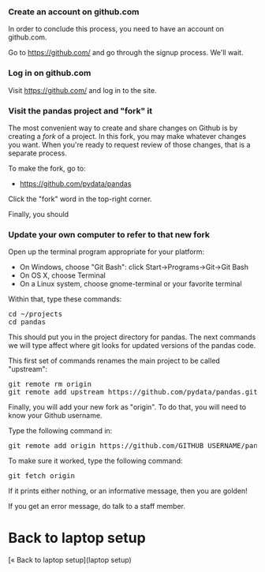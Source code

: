 ### Create an account on github.com

In order to conclude this process, you need to have an account on github.com.

Go to https://github.com/ and go through the signup process. We'll wait.

### Log in on github.com

Visit https://github.com/ and log in to the site.

### Visit the pandas project and "fork" it

The most convenient way to create and share changes on Github is by creating a *fork* of a project. In this fork, you may make whatever changes you want. When you're ready to request review of those changes, that is a separate process.

To make the fork, go to:

* https://github.com/pydata/pandas

Click the "fork" word in the top-right corner.

Finally, you should 

### Update your own computer to refer to that new fork

Open up the terminal program appropriate for your platform:

* On Windows, choose "Git Bash": click Start->Programs->Git->Git Bash
* On OS X, choose Terminal
* On a Linux system, choose gnome-terminal or your favorite terminal

Within that, type these commands:

<pre>
cd ~/projects
cd pandas
</pre>

This should put you in the project directory for pandas. The next commands we will type affect where git looks for updated versions of the pandas code.

This first set of commands renames the main project to be called "upstream":

<pre>
git remote rm origin
git remote add upstream https://github.com/pydata/pandas.git
</pre>

Finally, you will add your new fork as "origin". To do that, you will need to know your Github username.

Type the following command in:

<pre>
git remote add origin https://github.com/GITHUB_USERNAME/pandas.git
</pre>

To make sure it worked, type the following command:

<pre>
git fetch origin
</pre>

If it prints either nothing, or an informative message, then you are golden!

If you get an error message, do talk to a staff member.

# Back to laptop setup

[&laquo; Back to laptop setup](laptop setup)